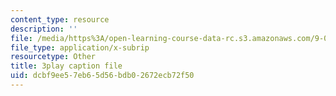 ```yaml
---
content_type: resource
description: ''
file: /media/https%3A/open-learning-course-data-rc.s3.amazonaws.com/9-00sc-introduction-to-psychology-fall-2011/dcbf9ee57eb65d56bdb02672ecb72f50_SFPPw6sDHEI.vtt
file_type: application/x-subrip
resourcetype: Other
title: 3play caption file
uid: dcbf9ee5-7eb6-5d56-bdb0-2672ecb72f50
---
```

